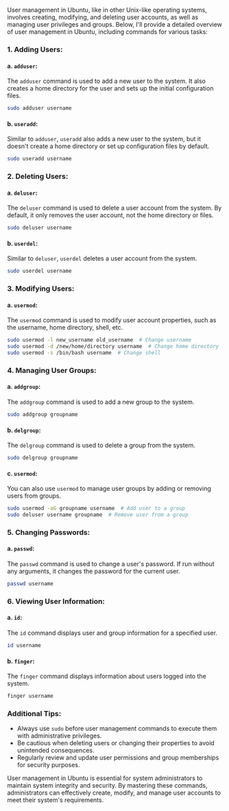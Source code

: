 User management in Ubuntu, like in other Unix-like operating systems, involves creating, modifying, and deleting user accounts, as well as managing user privileges and groups. Below, I'll provide a detailed overview of user management in Ubuntu, including commands for various tasks:

### 1. Adding Users:

#### a. `adduser`:
The `adduser` command is used to add a new user to the system. It also creates a home directory for the user and sets up the initial configuration files.

```bash
sudo adduser username
```

#### b. `useradd`:
Similar to `adduser`, `useradd` also adds a new user to the system, but it doesn't create a home directory or set up configuration files by default.

```bash
sudo useradd username
```

### 2. Deleting Users:

#### a. `deluser`:
The `deluser` command is used to delete a user account from the system. By default, it only removes the user account, not the home directory or files.

```bash
sudo deluser username
```

#### b. `userdel`:
Similar to `deluser`, `userdel` deletes a user account from the system.

```bash
sudo userdel username
```

### 3. Modifying Users:

#### a. `usermod`:
The `usermod` command is used to modify user account properties, such as the username, home directory, shell, etc.

```bash
sudo usermod -l new_username old_username  # Change username
sudo usermod -d /new/home/directory username  # Change home directory
sudo usermod -s /bin/bash username  # Change shell
```

### 4. Managing User Groups:

#### a. `addgroup`:
The `addgroup` command is used to add a new group to the system.

```bash
sudo addgroup groupname
```

#### b. `delgroup`:
The `delgroup` command is used to delete a group from the system.

```bash
sudo delgroup groupname
```

#### c. `usermod`:
You can also use `usermod` to manage user groups by adding or removing users from groups.

```bash
sudo usermod -aG groupname username  # Add user to a group
sudo deluser username groupname  # Remove user from a group
```

### 5. Changing Passwords:

#### a. `passwd`:
The `passwd` command is used to change a user's password. If run without any arguments, it changes the password for the current user.

```bash
passwd username
```

### 6. Viewing User Information:

#### a. `id`:
The `id` command displays user and group information for a specified user.

```bash
id username
```

#### b. `finger`:
The `finger` command displays information about users logged into the system.

```bash
finger username
```

### Additional Tips:

- Always use `sudo` before user management commands to execute them with administrative privileges.
- Be cautious when deleting users or changing their properties to avoid unintended consequences.
- Regularly review and update user permissions and group memberships for security purposes.

User management in Ubuntu is essential for system administrators to maintain system integrity and security. By mastering these commands, administrators can effectively create, modify, and manage user accounts to meet their system's requirements.
